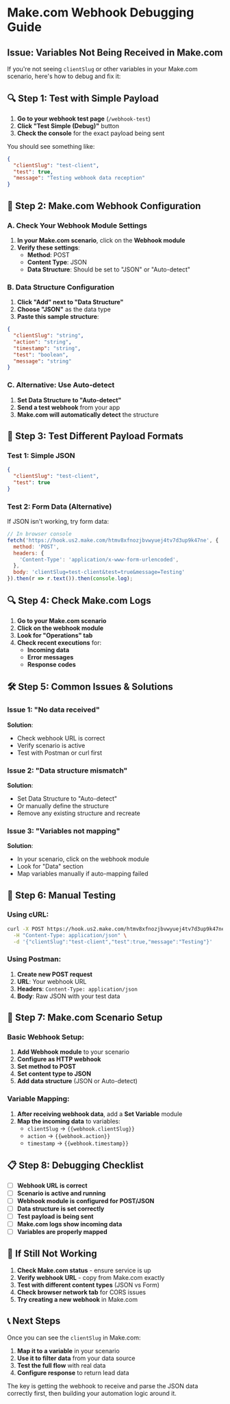 # Make.com Webhook Debugging Guide

## Issue: Variables Not Being Received in Make.com

If you're not seeing `clientSlug` or other variables in your Make.com scenario, here's how to debug and fix it:

## 🔍 **Step 1: Test with Simple Payload**

1. **Go to your webhook test page** (`/webhook-test`)
2. **Click "Test Simple (Debug)"** button
3. **Check the console** for the exact payload being sent

You should see something like:
```json
{
  "clientSlug": "test-client",
  "test": true,
  "message": "Testing webhook data reception"
}
```

## 🔧 **Step 2: Make.com Webhook Configuration**

### A. Check Your Webhook Module Settings

1. **In your Make.com scenario**, click on the **Webhook module**
2. **Verify these settings**:
   - **Method**: POST
   - **Content Type**: JSON
   - **Data Structure**: Should be set to "JSON" or "Auto-detect"

### B. Data Structure Configuration

1. **Click "Add" next to "Data Structure"**
2. **Choose "JSON"** as the data type
3. **Paste this sample structure**:
```json
{
  "clientSlug": "string",
  "action": "string",
  "timestamp": "string",
  "test": "boolean",
  "message": "string"
}
```

### C. Alternative: Use Auto-detect

1. **Set Data Structure to "Auto-detect"**
2. **Send a test webhook** from your app
3. **Make.com will automatically detect** the structure

## 🧪 **Step 3: Test Different Payload Formats**

### Test 1: Simple JSON
```json
{
  "clientSlug": "test-client",
  "test": true
}
```

### Test 2: Form Data (Alternative)
If JSON isn't working, try form data:
```javascript
// In browser console
fetch('https://hook.us2.make.com/htmv8xfnozjbvwyuej4tv7d3up9k47ne', {
  method: 'POST',
  headers: {
    'Content-Type': 'application/x-www-form-urlencoded',
  },
  body: 'clientSlug=test-client&test=true&message=Testing'
}).then(r => r.text()).then(console.log);
```

## 🔍 **Step 4: Check Make.com Logs**

1. **Go to your Make.com scenario**
2. **Click on the webhook module**
3. **Look for "Operations" tab**
4. **Check recent executions** for:
   - **Incoming data**
   - **Error messages**
   - **Response codes**

## 🛠️ **Step 5: Common Issues & Solutions**

### Issue 1: "No data received"
**Solution**: 
- Check webhook URL is correct
- Verify scenario is active
- Test with Postman or curl first

### Issue 2: "Data structure mismatch"
**Solution**:
- Set Data Structure to "Auto-detect"
- Or manually define the structure
- Remove any existing structure and recreate

### Issue 3: "Variables not mapping"
**Solution**:
- In your scenario, click on the webhook module
- Look for "Data" section
- Map variables manually if auto-mapping failed

## 🧪 **Step 6: Manual Testing**

### Using cURL:
```bash
curl -X POST https://hook.us2.make.com/htmv8xfnozjbvwyuej4tv7d3up9k47ne \
  -H "Content-Type: application/json" \
  -d '{"clientSlug":"test-client","test":true,"message":"Testing"}'
```

### Using Postman:
1. **Create new POST request**
2. **URL**: Your webhook URL
3. **Headers**: `Content-Type: application/json`
4. **Body**: Raw JSON with your test data

## 🔧 **Step 7: Make.com Scenario Setup**

### Basic Webhook Setup:
1. **Add Webhook module** to your scenario
2. **Configure as HTTP webhook**
3. **Set method to POST**
4. **Set content type to JSON**
5. **Add data structure** (JSON or Auto-detect)

### Variable Mapping:
1. **After receiving webhook data**, add a **Set Variable** module
2. **Map the incoming data** to variables:
   - `clientSlug` → `{{webhook.clientSlug}}`
   - `action` → `{{webhook.action}}`
   - `timestamp` → `{{webhook.timestamp}}`

## 📋 **Step 8: Debugging Checklist**

- [ ] **Webhook URL is correct**
- [ ] **Scenario is active and running**
- [ ] **Webhook module is configured for POST/JSON**
- [ ] **Data structure is set correctly**
- [ ] **Test payload is being sent**
- [ ] **Make.com logs show incoming data**
- [ ] **Variables are properly mapped**

## 🚨 **If Still Not Working**

1. **Check Make.com status** - ensure service is up
2. **Verify webhook URL** - copy from Make.com exactly
3. **Test with different content types** (JSON vs Form)
4. **Check browser network tab** for CORS issues
5. **Try creating a new webhook** in Make.com

## 📞 **Next Steps**

Once you can see the `clientSlug` in Make.com:

1. **Map it to a variable** in your scenario
2. **Use it to filter data** from your data source
3. **Test the full flow** with real data
4. **Configure response** to return lead data

The key is getting the webhook to receive and parse the JSON data correctly first, then building your automation logic around it. 